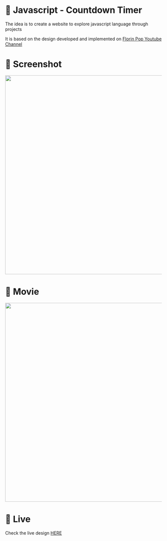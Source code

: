 # 🎨 Javascript - Countdown Timer

The idea is to create a website to explore javascript language through projects 

It is based on the design developed and implemented  on [Florin Pop Youtube Channel](https://www.youtube.com/watch?v=dtKciwk_si4&t=72s)


# 📸 Screenshot
<img src="https://storage.googleapis.com/rfribeiro-javascript/clock-coutdown/presentation.png" width="640">


# 🎥 Movie
<img src="https://storage.googleapis.com/rfribeiro-javascript/clock-coutdown/presentation.gif" width="640">

# 🚀 Live

Check the live design [HERE](https://storage.googleapis.com/rfribeiro-javascript/clock-coutdown/index.html)